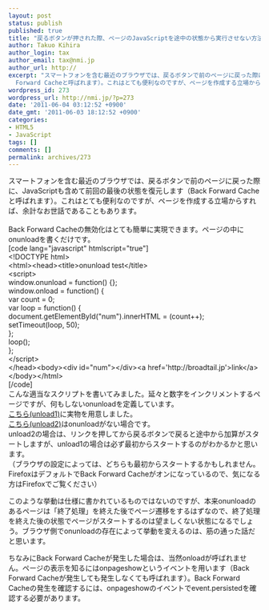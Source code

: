 ```yaml
---
layout: post
status: publish
published: true
title: "戻るボタンが押された際、ページのJavaScriptを途中の状態から実行させない方法"
author: Takuo Kihira
author_login: tax
author_email: tax@nmi.jp
author_url: http://
excerpt: "スマートフォンを含む最近のブラウザでは、戻るボタンで前のページに戻った際に、JavaScriptも含めて前回の最後の状態を復元します（Back
  Forward Cacheと呼ばれます）。これはとても便利なのですが、ページを作成する立場からすれば、余計なお世話であることもあります。<br />"
wordpress_id: 273
wordpress_url: http://nmi.jp/?p=273
date: '2011-06-04 03:12:52 +0900'
date_gmt: '2011-06-03 18:12:52 +0900'
categories:
- HTML5
- JavaScript
tags: []
comments: []
permalink: archives/273
---
```

<p>スマートフォンを含む最近のブラウザでは、戻るボタンで前のページに戻った際に、JavaScriptも含めて前回の最後の状態を復元します（Back Forward Cacheと呼ばれます）。これはとても便利なのですが、ページを作成する立場からすれば、余計なお世話であることもあります。<br />
<a id="more"></a><a id="more-273"></a><br />
Back Forward Cacheの無効化はとても簡単に実現できます。ページの中にonunloadを書くだけです。<br />
[code lang="javascript" htmlscript="true"]<br />
&lt;!DOCTYPE html&gt;<br />
&lt;html&gt;&lt;head&gt;&lt;title&gt;onunload test&lt;/title&gt;<br />
&lt;script&gt;<br />
window.onunload = function() {};<br />
window.onload = function() {<br />
	var count = 0;<br />
	var loop = function() {<br />
		document.getElementById(&quot;num&quot;).innerHTML = (count++);<br />
		setTimeout(loop, 50);<br />
	};<br />
	loop();<br />
};<br />
&lt;/script&gt;<br />
&lt;/head&gt;&lt;body&gt;&lt;div id=&quot;num&quot;&gt;&lt;/div&gt;&lt;a href='http://broadtail.jp'&gt;link&lt;/a&gt;&lt;/body&gt;&lt;/html&gt;<br />
[/code]<br />
こんな適当なスクリプトを書いてみました。延々と数字をインクリメントするページですが、何もしないonunloadを定義しています。<br />
<a href="/sources/unload1.html" target="_blank">こちら(unload1)</a>に実物を用意しました。<br />
<a href="/sources/unload2.html" target="_blank">こちら(unload2)</a>はonunloadがない場合です。<br />
unload2の場合は、リンクを押してから戻るボタンで戻ると途中から加算がスタートしますが、unload1の場合は必ず最初からスタートするのがわかるかと思います。<br />
（ブラウザの設定によっては、どちらも最初からスタートするかもしれません。FirefoxはデフォルトでBack Forward Cacheがオンになっているので、気になる方はFirefoxでご覧ください）</p>
<p>このような挙動は仕様に書かれているものではないのですが、本来onunloadのあるページは「終了処理」を終えた後でページ遷移をするはずなので、終了処理を終えた後の状態でページがスタートするのは望ましくない状態になるでしょう。ブラウザ側でonunloadの存在によって挙動を変えるのは、筋の通った話だと思います。</p>
<p>ちなみにBack Forward Cacheが発生した場合は、当然onloadが呼ばれません。ページの表示を知るにはonpageshowというイベントを用います（Back Forward Cacheが発生しても発生しなくても呼ばれます）。Back Forward Cacheの発生を確認するには、onpageshowのイベントでevent.persistedを確認する必要があります。</p>
